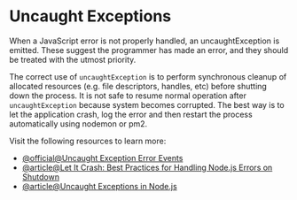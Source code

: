 # Uncaught Exceptions

When a JavaScript error is not properly handled, an uncaughtException is emitted. These suggest the programmer has made an error, and they should be treated with the utmost priority.

The correct use of `uncaughtException` is to perform synchronous cleanup of allocated resources (e.g. file descriptors, handles, etc) before shutting down the process. It is not safe to resume normal operation after `uncaughtException` because system becomes corrupted. The best way is to let the application crash, log the error and then restart the process automatically using nodemon or pm2.

Visit the following resources to learn more:

- [@official@Uncaught Exception Error Events](https://nodejs.org/api/process.html#event-uncaughtexception)
- [@article@Let It Crash: Best Practices for Handling Node.js Errors on Shutdown](https://blog.heroku.com/best-practices-nodejs-errors)
- [@article@Uncaught Exceptions in Node.js](https://shapeshed.com/uncaught-exceptions-in-node/)